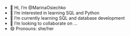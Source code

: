 - 👋 Hi, I’m @MarinaOsiechko
- 👀 I’m interested in learning SQL and Python 
- 🌱 I’m currently learning SQL and database development
- 💞️ I’m looking to collaborate on ...
- 😄 Pronouns: she/her


<!---
MarinaOsiechko/MarinaOsiechko is a ✨ special ✨ repository because its `README.md` (this file) appears on your GitHub profile.
You can click the Preview link to take a look at your changes.
--->
